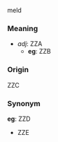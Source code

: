 meld
### Meaning
+ _adj_: ZZA
    + __eg__: ZZB

### Origin

ZZC

### Synonym

__eg__: ZZD

+ ZZE


